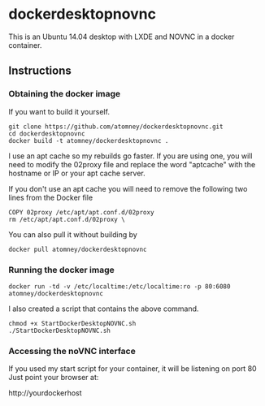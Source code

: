 # dockerdesktopnovnc
This is an Ubuntu 14.04 desktop with LXDE and NOVNC in a docker container.

## Instructions
### Obtaining the docker image
If you want to build it yourself.

```
git clone https://github.com/atomney/dockerdesktopnovnc.git
cd dockerdesktopnovnc
docker build -t atomney/dockerdesktopnovnc .
```

I use an apt cache so my rebuilds go faster. If you are using one, you will need to modify the 02proxy file and replace the word "aptcache" with the hostname or IP or your apt cache server.

If you don't use an apt cache you will need to remove the following two lines from the Docker file
```
COPY 02proxy /etc/apt/apt.conf.d/02proxy
rm /etc/apt/apt.conf.d/02proxy \
```



You can also pull it without building by

```
docker pull atomney/dockerdesktopnovnc
```

### Running the docker image



```
docker run -td -v /etc/localtime:/etc/localtime:ro -p 80:6080 atomney/dockerdesktopnovnc
```


I also created a script that contains the above command.
```
chmod +x StartDockerDesktopNOVNC.sh
./StartDockerDesktopNOVNC.sh
```


### Accessing the noVNC interface
If you used my start script for your container, it will be listening on port 80
Just point your browser at:

http://yourdockerhost


